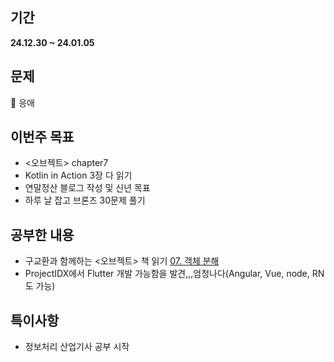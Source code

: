 ## 기간
**24.12.30 ~ 24.01.05**

## 문제
👶 응애 

## 이번주 목표
- <오브젝트> chapter7
- Kotlin in Action 3장 다 읽기
- 연말정산 블로그 작성 및 신년 목표
- 하루 날 잡고 브론즈 30문제 풀기

## 공부한 내용
- 구교환과 함께하는 <오브젝트> 책 읽기 [07. 객체 분해](https://wonderful-report-e58.notion.site/07-1635b07568ed8080863afecdfc248489?pvs=4)
- ProjectIDX에서 Flutter 개발 가능함을 발견,,,엄청나다(Angular, Vue, node, RN도 가능)

## 특이사항
- 정보처리 산업기사 공부 시작
